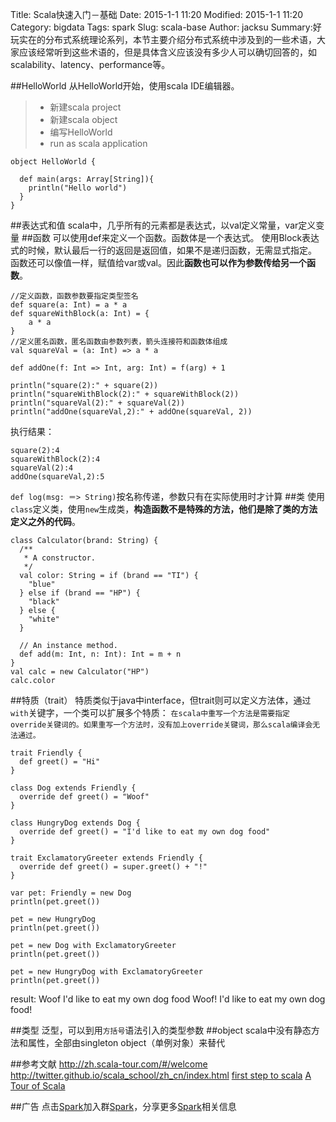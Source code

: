 Title: Scala快速入门－基础
Date: 2015-1-1 11:20
Modified: 2015-1-1 11:20
Category: bigdata
Tags: spark
Slug: scala-base
Author: jacksu
Summary:好玩实在的分布式系统理论系列，本节主要介绍分布式系统中涉及到的一些术语，大家应该经常听到这些术语的，但是具体含义应该没有多少人可以确切回答的，如scalability、latency、performance等。

##HelloWorld
从HelloWorld开始，使用scala IDE编辑器。
> * 新建scala project
> * 新建scala object
> * 编写HelloWorld
> * run as scala application
```
object HelloWorld {
  
  def main(args: Array[String]){
    println("Hello world")
  }
}
```
##表达式和值
scala中，几乎所有的元素都是表达式，以val定义常量，var定义变量
##函数
可以使用def来定义一个函数。函数体是一个表达式。
使用Block表达式的时候，默认最后一行的返回是返回值，如果不是递归函数，无需显式指定。
函数还可以像值一样，赋值给var或val。因此**函数也可以作为参数传给另一个函数**。
```
//定义函数，函数参数要指定类型签名
def square(a: Int) = a * a
def squareWithBlock(a: Int) = {
    a * a
}
//定义匿名函数，匿名函数由参数列表，箭头连接符和函数体组成
val squareVal = (a: Int) => a * a

def addOne(f: Int => Int, arg: Int) = f(arg) + 1

println("square(2):" + square(2))
println("squareWithBlock(2):" + squareWithBlock(2))
println("squareVal(2):" + squareVal(2))
println("addOne(squareVal,2):" + addOne(squareVal, 2))
```
执行结果：
```
square(2):4
squareWithBlock(2):4
squareVal(2):4
addOne(squareVal,2):5
```
`def log(msg: ＝> String)`按名称传递，参数只有在实际使用时才计算
##类
使用`class`定义类，使用`new`生成类，**构造函数不是特殊的方法，他们是除了类的方法定义之外的代码**。
```
class Calculator(brand: String) {
  /**
   * A constructor.
   */
  val color: String = if (brand == "TI") {
    "blue"
  } else if (brand == "HP") {
    "black"
  } else {
    "white"
  }

  // An instance method.
  def add(m: Int, n: Int): Int = m + n
}
val calc = new Calculator("HP")
calc.color
```
##特质（trait）
特质类似于java中interface，但trait则可以定义方法体，通过`with`关键字，一个类可以扩展多个特质：
`在scala中重写一个方法是需要指定override关键词的。如果重写一个方法时，没有加上override关键词，那么scala编译会无法通过。`
```
trait Friendly {
  def greet() = "Hi"
}

class Dog extends Friendly {
  override def greet() = "Woof"
}

class HungryDog extends Dog {
  override def greet() = "I'd like to eat my own dog food"
}

trait ExclamatoryGreeter extends Friendly {
  override def greet() = super.greet() + "!"
}

var pet: Friendly = new Dog
println(pet.greet())

pet = new HungryDog
println(pet.greet())

pet = new Dog with ExclamatoryGreeter
println(pet.greet())

pet = new HungryDog with ExclamatoryGreeter
println(pet.greet())
```
result:
Woof
I'd like to eat my own dog food
Woof!
I'd like to eat my own dog food!

##类型
泛型，可以到用`方括号`语法引入的类型参数
##object
scala中没有静态方法和属性，全部由singleton object（单例对象）来替代

##参考文献
http://zh.scala-tour.com/#/welcome
http://twitter.github.io/scala_school/zh_cn/index.html
[first step to scala](http://www.artima.com/scalazine/articles/steps.html)
[A Tour of Scala](http://www.scala-lang.org/old/node/104.html)

##广告
点击[Spark](http://jq.qq.com/?_wv=1027&k=g2JG15)加入群[Spark](http://jq.qq.com/?_wv=1027&k=g2JG15)，分享更多[Spark](http://jq.qq.com/?_wv=1027&k=g2JG15)相关信息